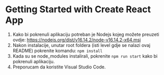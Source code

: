 # Getting Started with Create React App

1. Kako bi pokrenuli aplikaciju potreban je Nodejs kojeg možete preuzeti ovdje: https://nodejs.org/dist/v16.14.2/node-v16.14.2-x64.msi
2. Nakon instalacije, unutar root foldera (isti level gdje se nalazi ovaj README) pokrenite komandu: `npm install`
3. Kada su se node_modules instalirali, pokrenite `npm run start` kako bi pokrenuli aplikaciju.
4. Preporucam da koristite Visual Studio Code.